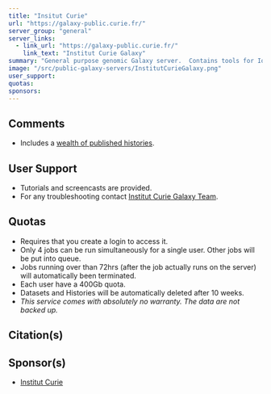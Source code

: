 ```yaml
---
title: "Insitut Curie"
url: "https://galaxy-public.curie.fr/"
server_group: "general"
server_links: 
  - link_url: "https://galaxy-public.curie.fr/"
    link_text: "Institut Curie Galaxy"
summary: "General purpose genomic Galaxy server.  Contains tools for Ion Torrent data, many RNA-Seq tools, [ncPRO-seq](https://www.ncbi.nlm.nih.gov/pubmed/23044543), [RSAT](https://www.ncbi.nlm.nih.gov/pubmed/22156162), Nebula tools, copy number and LOH tools, and NGS diagnostic tools. "
image: "/src/public-galaxy-servers/InstitutCurieGalaxy.png"
user_support: 
quotas: 
sponsors: 
---
```


## Comments

* Includes a [wealth of published histories](https://galaxy-public.curie.fr/history/list_published).

## User Support

* Tutorials and screencasts are provided.
* For any troubleshooting contact [Institut Curie Galaxy Team](mailto:galaxy.contact@curie.fr).

## Quotas

* Requires that you create a login to access it.
* Only 4 jobs can be run simultaneously for a single user. Other jobs will be put into queue.
* Jobs running over than 72hrs (after the job actually runs on the server) will automatically been terminated.
* Each user have a 400Gb quota.
* Datasets and Histories will be automatically deleted after 10 weeks.
* *This service comes with absolutely no warranty. The data are not backed up.*

## Citation(s)


## Sponsor(s)

* [Institut Curie](http://www.curie.fr/)
